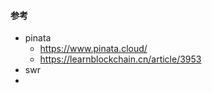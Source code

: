 #### 参考

* pinata
  * https://www.pinata.cloud/
  * https://learnblockchain.cn/article/3953
* swr
* 